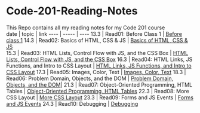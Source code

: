 # Code-201-Reading-Notes
This Repo contains all my reading notes for my Code 201 course  
date | topic | link
---- | ----- | ----
13.3 | Read01: Before Class 1  | [Before class 1](https://hatemhusnieh.github.io/Code-201-Reading-Notes/class-01)
14.3 | Read02: Basics of HTML, CSS & JS | [Basics of HTML, CSS & JS](https://hatemhusnieh.github.io/Code-201-Reading-Notes/class-02)  
15.3 | Read03: HTML Lists, Control Flow with JS, and the CSS Box | [HTML Lists, Control Flow with JS, and the CSS Box](https://hatemhusnieh.github.io/Code-201-Reading-Notes/class-03) 
16.3 | Read04: HTML Links, JS Functions, and Intro to CSS Layout | [HTML Links, JS Functions, and Intro to CSS Layout](https://hatemhusnieh.github.io/Code-201-Reading-Notes/class-04)
17.3 | Read05: Images, Color, Text | [Images, Color, Text](https://hatemhusnieh.github.io/Code-201-Reading-Notes/class-05)
18.3 | Read06: Problem Domain, Objects, and the DOM | [Problem Domain, Objects, and the DOM](https://hatemhusnieh.github.io/Code-201-Reading-Notes/class-06)|
21.3 | Read07: Object-Oriented Programming, HTML Tables | [Object-Oriented Programming, HTML Tables](https://hatemhusnieh.github.io/Code-201-Reading-Notes/class-07)
22.3 | Read08: More CSS Layout | [More CSS Layout](https://hatemhusnieh.github.io/Code-201-Reading-Notes/class-08) 
23.3 | Read09: Forms and JS Events | [Forms and JS Events](https://hatemhusnieh.github.io/Code-201-Reading-Notes/class-09)
24.3 | Read10: Debugging | [Debugging](https://hatemhusnieh.github.io/Code-201-Reading-Notes/class-10)